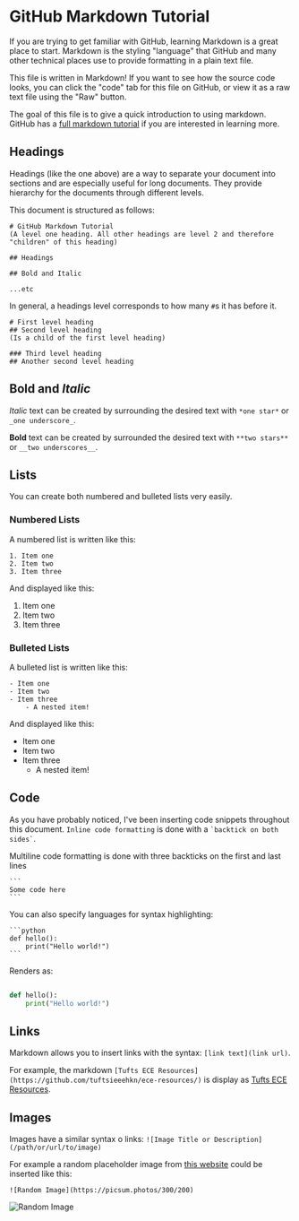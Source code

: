 # GitHub Markdown Tutorial

If you are trying to get familiar with GitHub, learning Markdown is a great place to start. Markdown is the styling "language" that GitHub and many other technical places use to provide formatting in a plain text file.

This file is written in Markdown! If you want to see how the source code looks, you can click the "code" tab for this file on GitHub, or view it as a raw text file using the "Raw" button.

The goal of this file is to give a quick introduction to using markdown. GitHub has a [full markdown tutorial](https://docs.github.com/en/get-started/writing-on-github/getting-started-with-writing-and-formatting-on-github/basic-writing-and-formatting-syntax) if you are interested in learning more.


## Headings
Headings (like the one above) are a way to separate your document into sections and are especially useful for long documents. They provide hierarchy for the documents through different levels.

This document is structured as follows:
```
# GitHub Markdown Tutorial
(A level one heading. All other headings are level 2 and therefore "children" of this heading)

## Headings

## Bold and Italic

...etc
```

In general, a headings level corresponds to how many `#`s it has before it.

```
# First level heading
## Second level heading
(Is a child of the first level heading)

### Third level heading
## Another second level heading
```

## **Bold** and *Italic*
*Italic* text can be created by surrounding the desired text with `*one star*` or `_one underscore_`.

**Bold** text can be created by surrounded the desired text with `**two stars**` or `__two underscores__`.

## Lists
You can create both numbered and bulleted lists very easily.

### Numbered Lists
A numbered list is written like this:
```
1. Item one
2. Item two
3. Item three
```

And displayed like this:
1. Item one
2. Item two
3. Item three

### Bulleted Lists
A bulleted list is written like this:
```
- Item one
- Item two
- Item three
    - A nested item!
```
And displayed like this:
- Item one
- Item two
- Item three
  - A nested item!

## Code
As you have probably noticed, I've been inserting code snippets throughout this document. `Inline code formatting` is done with a `` `backtick on both sides` ``.

Multiline code formatting is done with three backticks on the first and last lines
~~~
```
Some code here
```
~~~

You can also specify languages for syntax highlighting:
~~~
```python
def hello():
    print("Hello world!")
```
~~~

Renders as:
```python

def hello():
    print("Hello world!")

```

## Links
Markdown allows you to insert links with the syntax: `[link text](link url)`.

For example, the markdown `[Tufts ECE Resources](https://github.com/tuftsieeehkn/ece-resources/)` is display as [Tufts ECE Resources](https://github.com/tuftsieeehkn/ece-resources/).

## Images

Images have a similar syntax o links: `![Image Title or Description](/path/or/url/to/image)`

For example a random placeholder image from [this website](https://picsum.photos) could be inserted like this:

`![Random Image](https://picsum.photos/300/200)`

![Random Image](https://picsum.photos/300/200)

